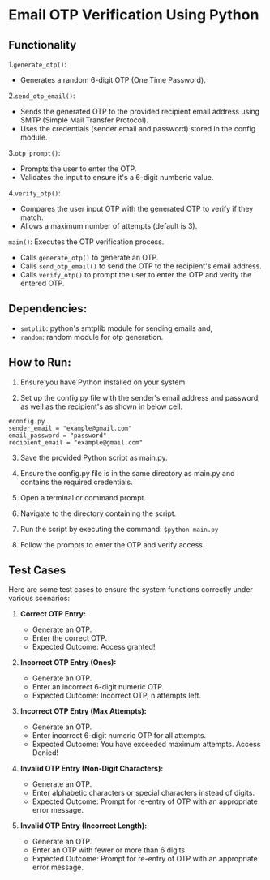 # Email OTP Verification Using Python

## Functionality
1.`generate_otp()`:
- Generates a random 6-digit OTP (One Time Password).

2.`send_otp_email()`:
- Sends the generated OTP to the provided recipient email address using SMTP (Simple Mail Transfer Protocol).
- Uses the credentials (sender email and password) stored in the config module.

3.`otp_prompt()`:
- Prompts the user to enter the OTP.
- Validates the input to ensure it's a 6-digit numberic value.

4.`verify_otp()`:
- Compares the user input OTP with the generated OTP to verify if they match.
- Allows a maximum number of attempts (default is 3).

`main()`: Executes the OTP verification process.
- Calls `generate_otp()` to generate an OTP.
- Calls `send_otp_email()` to send the OTP to the recipient's email address.
- Calls `verify_otp()` to prompt the user to enter the OTP and verify the entered OTP.


## Dependencies:
- `smtplib`: python's smtplib module for sending emails and,
- `random`: random module for otp generation.


## How to Run:
1. Ensure you have Python installed on your system.

2. Set up the config.py file with the sender's email address and password, as well as the recipient's as shown in below cell.

```
#config.py
sender_email = "example@gmail.com"
email_password = "password"
recipient_email = "example@gmail.com"
```

3. Save the provided Python script as main.py.

4. Ensure the config.py file is in the same directory as main.py and contains the required credentials.

5. Open a terminal or command prompt.

6. Navigate to the directory containing the script. 

7. Run the script by executing the command: `$python main.py`

8. Follow the prompts to enter the OTP and verify access.


## Test Cases
Here are some test cases to ensure the system functions correctly under various scenarios:

1. **Correct OTP Entry:**
   - Generate an OTP.
   - Enter the correct OTP.
   - Expected Outcome: Access granted!

2. **Incorrect OTP Entry (Ones):**
   - Generate an OTP.
   - Enter an incorrect 6-digit numeric OTP.
   - Expected Outcome: Incorrect OTP, n attempts left.

3. **Incorrect OTP Entry (Max Attempts):**
   - Generate an OTP.
   - Enter incorrect 6-digit numeric OTP for all attempts.
   - Expected Outcome: You have exceeded maximum attempts. Access Denied!

4. **Invalid OTP Entry (Non-Digit Characters):**
   - Generate an OTP.
   - Enter alphabetic characters or special characters instead of digits.
   - Expected Outcome: Prompt for re-entry of OTP with an appropriate error message.

5. **Invalid OTP Entry (Incorrect Length):**
   - Generate an OTP.
   - Enter an OTP with fewer or more than 6 digits.
   - Expected Outcome: Prompt for re-entry of OTP with an appropriate error message.
